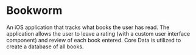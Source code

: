# Bookworm
An iOS application that tracks what books the user has read. The application allows the user to leave a rating (with a custom user interface component) and review of each book entered. Core Data is utilized to create a database of all books. 
